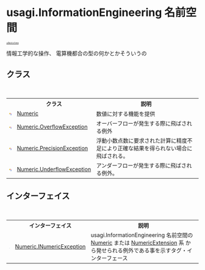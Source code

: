 # usagi.InformationEngineering 名前空間

<div style="font-size:30%"><a href="https://github.com/usagi/usagi.cs/blob/master/docs/Home.md">≪Back to Home</a></div> 

情報工学的な操作、 電算機都合の型の何かとかそういうの


## クラス
&nbsp;<table><tr><th></th><th>クラス</th><th>説明</th></tr><tr><td>![Public クラス](media/pubclass.gif "Public クラス")</td><td><a href="T_usagi_InformationEngineering_Numeric.md">Numeric</a></td><td>
数値に対する機能を提供</td></tr><tr><td>![Public クラス](media/pubclass.gif "Public クラス")</td><td><a href="T_usagi_InformationEngineering_Numeric_OverflowException.md">Numeric.OverflowException</a></td><td>
オーバーフローが発生する際に飛ばされる例外</td></tr><tr><td>![Public クラス](media/pubclass.gif "Public クラス")</td><td><a href="T_usagi_InformationEngineering_Numeric_PrecisionException.md">Numeric.PrecisionException</a></td><td>
浮動小数点数に要求された計算に精度不足により正確な結果を得られない場合に飛ばされる。</td></tr><tr><td>![Public クラス](media/pubclass.gif "Public クラス")</td><td><a href="T_usagi_InformationEngineering_Numeric_UnderflowException.md">Numeric.UnderflowException</a></td><td>
アンダーフローが発生する際に飛ばされる例外。</td></tr></table>

## インターフェイス
&nbsp;<table><tr><th></th><th>インターフェイス</th><th>説明</th></tr><tr><td>![Public インターフェイス](media/pubinterface.gif "Public インターフェイス")</td><td><a href="T_usagi_InformationEngineering_Numeric_INumericException.md">Numeric.INumericException</a></td><td>usagi.InformationEngineering 名前空間の <a href="T_usagi_InformationEngineering_Numeric.md">Numeric</a> または <a href="T_usagi_InformationEngineering_Extension_NumericExtension.md">NumericExtension</a> 系 から発せられる例外である事を示すタグ・インターフェース</td></tr></table>&nbsp;
